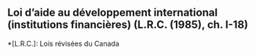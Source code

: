 ## Loi d’aide au développement international (institutions financières) (L.R.C. (1985), ch. I-18)
  *[L.R.C.]: Lois révisées du Canada
